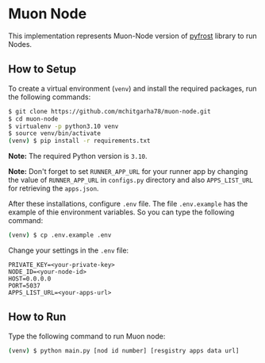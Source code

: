 # Muon Node

This implementation represents Muon-Node version of [pyfrost](https://github.com/SAYaghoubnejad/pyfrost) library to run Nodes.

## How to Setup

To create a virtual environment (`venv`) and install the required packages, run the following commands:

```bash
$ git clone https://github.com/mchitgarha78/muon-node.git 
$ cd muon-node
$ virtualenv -p python3.10 venv
$ source venv/bin/activate
(venv) $ pip install -r requirements.txt
```

**Note:** The required Python version is `3.10`.

**Note:** Don't forget to set `RUNNER_APP_URL` for your runner app by changing the value of `RUNNER_APP_URL` in `configs.py` directory and also `APPS_LIST_URL` for retrieving the `apps.json`.

After these installations, configure `.env` file. The file `.env.example` has the example of thie environment variables. So you can type the following command:
```bash
(venv) $ cp .env.example .env
```

Change your settings in the `.env` file:
```
PRIVATE_KEY=<your-private-key>
NODE_ID=<your-node-id>
HOST=0.0.0.0
PORT=5037
APPS_LIST_URL=<your-apps-url>
```



## How to Run

Type the following command to run Muon node:

```bash
(venv) $ python main.py [nod id number] [resgistry apps data url]
```



